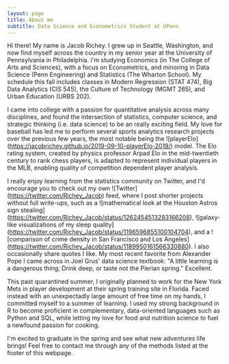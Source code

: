 ```yaml
---
layout: page
title: About me
subtitle: Data Science and Econometrics Student at UPenn
---
```


Hi there! My name is Jacob Richey. I grew up in Seattle, Washington, and now find myself across the country in my senior year at the University of Pennsylvania in Philadelphia. I'm studying Economics (in The College of Arts and Sciences), with a focus on Econometrics, and minoring in Data Science (Penn Engineering) and Statistics (The Wharton School). My schedule this fall includes classes in Modern Regression (STAT 474), Big Data Analytics (CIS 545), the Culture of Technology (MGMT 265), and Urban Education (URBS 202). 

I came into college with a passion for quantitative analysis across many disciplines, and found the intersection of statistics, computer science, and strategic thinking (i.e. data science) to be an really exciting field. My love for baseball has led me to perform several sports analytics research projects over the previous few years, the most notable being the ![playerElo] (https://jacobrichey.github.io/2019-09-10-playerElo-2019/) model. The Elo rating system, created by physics professor Arpad Elo in the mid-twentieth century to rank chess players, is adapted to represent individual players in the MLB, enabling quality of competition dependent player analysis. 

I really enjoy learning from the statistics community on Twitter, and I'd encourage you to check out my own ![Twitter] (https://twitter.com/Richey_Jacob) feed, where I post shorter projects without full write-ups, such as a ![mathematical look at the Houston Astros sign stealing] (https://twitter.com/Richey_Jacob/status/1262454513283166208), ![galaxy-like visualizations of my sleep quality] (https://twitter.com/Richey_Jacob/status/1196596855100104704), and a ![comparison of crime density in San Francisco and Los Angeles] (https://twitter.com/Richey_Jacob/status/1189950161566330880). I also occasionally share quotes I like. My most recent favorite from Alexander Pope I came across in Joel Grus' data science textbook: "A little learning is a dangerous thing; Drink deep, or taste not the Pierian spring." Excellent.

This past quarantined summer, I originally planned to work for the New York Mets in player development at their spring training site in Florida. Faced instead with an unexpectadly large amount of free time on my hands, I committed myself to a summer of learning. I used my strong background in R to become proficient in complementary, data-oriented languages such as Python and SQL, while letting my love for food and nutrition science to fuel a newfound passion for cooking.  

I'm excited to graduate in the spring and see what new adventures life brings! Feel free to contact me through any of the methods listed at the footer of this webpage.
